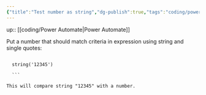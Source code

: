 ```yaml
---
{"title":"Test number as string","dg-publish":true,"tags":"coding/power-automate","language":"en","permalink":"/coding/test-number-as-string/","dgPassFrontmatter":true}
---
```


up:: [[coding/Power Automate\|Power Automate]]

Put a number that should match criteria in expression using string and single quotes:

```excel

  string('12345')

  ```

This will compare string "12345" with a number.
